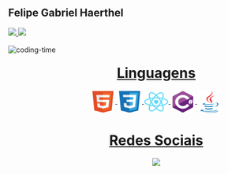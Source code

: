 ## Felipe Gabriel Haerthel
 <a href="https://github.com/FelipeGabrielH">
  <img height="170em" src="https://github-readme-stats.vercel.app/api?username=FelipeGabrielH&show_icons=true&theme=dark&"/>

  <img height="170em" src="https://github-readme-stats.vercel.app/api/top-langs/?username=FelipeGabrielH&layout=compact&langs_count=11&theme=dark"/>

<div  align="center"> 
  <div style="display: inline_block"><br>
    <img align="left" height="250" alt="coding-time" src="code.gif">
    <h1 align="center">Linguagens</h1>
    <img align="center" height="45" width="50" alt="html-icon" src="https://raw.githubusercontent.com/devicons/devicon/master/icons/html5/html5-original.svg">
    <img align="center" height="45" width="50" alt="css-icon" src="https://raw.githubusercontent.com/devicons/devicon/master/icons/css3/css3-original.svg">
    <img align="center" height="45" width="50" alt="css-icon" src="https://raw.githubusercontent.com/devicons/devicon/master/icons/react/react-original.svg">
    <img align="center" height="45" width="50" alt="java-icon" src="https://raw.githubusercontent.com/devicons/devicon/master/icons/csharp/csharp-original.svg">
    <img align="center" height="45" width="50" alt="java-icon" src="https://raw.githubusercontent.com/devicons/devicon/master/icons/java/java-original.svg">
   </div>
    
  
  <h1 align="center">Redes Sociais</h1>
    </a>
    <a href = "https://www.linkedin.com/in/felipe-gabriel-haerthel-b47b3a27a/">
      <img width="112" src="https://img.shields.io/badge/LinkedIn-0077B5?style=for-the-badge&logo=linkedin&logoColor=white">
    </a>    
</div>
